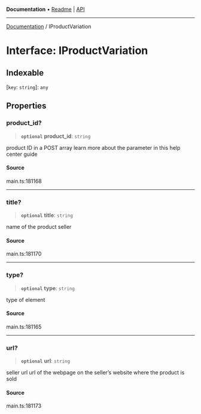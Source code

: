 **Documentation** • [Readme](../README.md) \| [API](../globals.md)

***

[Documentation](../README.md) / IProductVariation

# Interface: IProductVariation

## Indexable

 \[`key`: `string`\]: `any`

## Properties

### product\_id?

> **`optional`** **product\_id**: `string`

product ID in a POST array
learn more about the parameter in this help center guide

#### Source

main.ts:181168

***

### title?

> **`optional`** **title**: `string`

name of the product seller

#### Source

main.ts:181170

***

### type?

> **`optional`** **type**: `string`

type of element

#### Source

main.ts:181165

***

### url?

> **`optional`** **url**: `string`

seller url
url of the webpage on the seller’s website where the product is sold

#### Source

main.ts:181173
